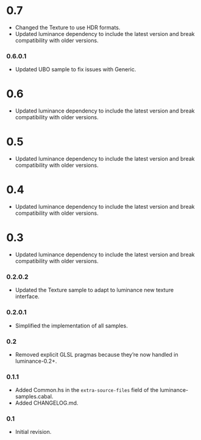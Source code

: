 # 0.7

- Changed the Texture to use HDR formats.
- Updated luminance dependency to include the latest version and break compatibility with older
  versions.

### 0.6.0.1

- Updated UBO sample to fix issues with Generic.

# 0.6

- Updated luminance dependency to include the latest version and break compatibility with older
  versions.

# 0.5

- Updated luminance dependency to include the latest version and break compatibility with older
  versions.

# 0.4

- Updated luminance dependency to include the latest version and break compatibility with older
  versions.

# 0.3

- Updated luminance dependency to include the latest version and break compatibility with older
  versions.

### 0.2.0.2

- Updated the Texture sample to adapt to luminance new texture interface.

### 0.2.0.1

- Simplified the implementation of all samples.

### 0.2

- Removed explicit GLSL pragmas because they’re now handled in luminance-0.2+.

### 0.1.1

- Added Common.hs in the `extra-source-files` field of the luminance-samples.cabal.
- Added CHANGELOG.md.

### 0.1

- Initial revision.
